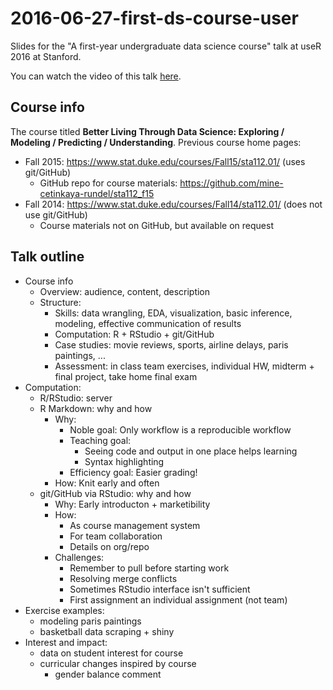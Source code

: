 # 2016-06-27-first-ds-course-user

Slides for the "A first-year undergraduate data science course" talk at useR 2016 at Stanford.

You can watch the video of this talk [here](https://channel9.msdn.com/Events/useR-international-R-User-conference/useR2016/A-first-year-undergraduate-data-science-course).

## Course info

The course titled **Better Living Through Data Science: Exploring / Modeling / Predicting / Understanding**. Previous course home pages:

- Fall 2015: https://www.stat.duke.edu/courses/Fall15/sta112.01/ (uses git/GitHub)
	- GitHub repo for course materials: https://github.com/mine-cetinkaya-rundel/sta112_f15
- Fall 2014: https://www.stat.duke.edu/courses/Fall14/sta112.01/ (does not use git/GitHub)
	- Course materials not on GitHub, but available on request

## Talk outline

- Course info
	- Overview: audience, content, description
	- Structure: 
		- Skills: data wrangling, EDA, visualization, basic inference, modeling, effective communication of results
		- Computation: R + RStudio + git/GitHub
		- Case studies: movie reviews, sports, airline delays, paris paintings, ...
		- Assessment: in class team exercises, individual HW, midterm + final project, take home final exam
- Computation:
	- R/RStudio: server
	- R Markdown: why and how
		- Why: 
			- Noble goal: Only workflow is a reproducible workflow
			- Teaching goal: 
				- Seeing code and output in one place helps learning
				- Syntax highlighting
			- Efficiency goal: Easier grading!
		- How: Knit early and often
	- git/GitHub via RStudio: why and how
		- Why: Early introducton + marketibility
		- How:
			- As course management system
			- For team collaboration
			- Details on org/repo
		- Challenges:
			- Remember to pull before starting work 
			- Resolving merge conflicts
			- Sometimes RStudio interface isn't sufficient
			- First assignment an individual assignment (not team)
- Exercise examples:
	- modeling paris paintings
	- basketball data scraping + shiny
- Interest and impact:
	- data on student interest for course
	- curricular changes inspired by course
		- gender balance comment

